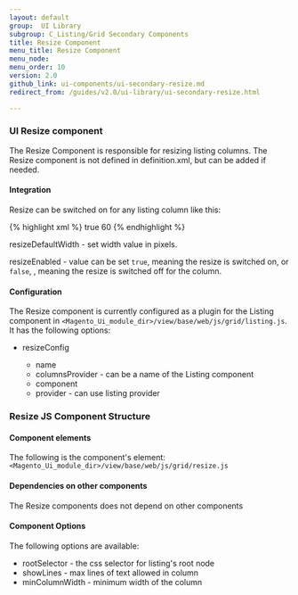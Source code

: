 ```yaml
---
layout: default
group:  UI Library
subgroup: C_Listing/Grid Secondary Components
title: Resize Component
menu_title: Resize Component
menu_node:
menu_order: 10
version: 2.0
github_link: ui-components/ui-secondary-resize.md
redirect_from: /guides/v2.0/ui-library/ui-secondary-resize.html

---
```


<h3 id="resize">UI Resize component</h3>

The Resize Component is responsible for resizing listing columns. The Resize component is not defined in definition.xml, but can be added if needed.

#### Integration

Resize can be switched on for any listing column like this:

{% highlight xml %}
<column name="creation_time">
    <argument name="data" xsi:type="array">
        <item name="config" xsi:type="array">
            <item name="resizeEnabled" xsi:type="boolean">true</item>
            <item name="resizeDefaultWidth" xsi:type="string">60</item>
        </item>
    </argument>
</column>
{% endhighlight %}

resizeDefaultWidth - set width value in pixels.

resizeEnabled - value can be set `true`, meaning the resize is switched on, or `false`, , meaning the resize is switched off for the column.

#### Configuration

The Resize component is currently configured as a plugin for the Listing component in `<Magento_Ui_module_dir>/view/base/web/js/grid/listing.js`. It has the following options:

* resizeConfig

  * name
  * columnsProvider - can be a name of the Listing component
  * component
  * provider - can use listing provider

### Resize JS Component Structure

#### Component elements

The following is the component's element: `<Magento_Ui_module_dir>/view/base/web/js/grid/resize.js`

#### Dependencies on other components

The Resize components does not depend on other components

#### Component Options

The following options are available:

* rootSelector - the css selector for listing's root node
* showLines - max lines of text allowed in column
* minColumnWidth - minimum width of the column
